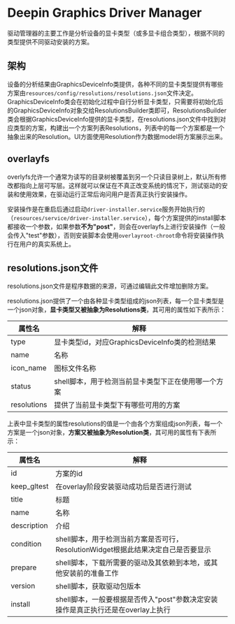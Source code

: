 # Deepin Graphics Driver Manager
驱动管理器的主要工作是分析设备的显卡类型（或多显卡组合类型），根据不同的类型提供不同驱动安装的方案。

## 架构
设备的分析结果由GraphicsDeviceInfo类提供，各种不同的显卡类型提供有哪些方案由`resources/config/resolutions/resolutions.json`文件决定。GraphicsDeviceInfo类会在初始化过程中自行分析显卡类型，只需要将初始化后的GraphicsDeviceInfo对象交给ResolutionsBuilder类即可，ResolutionsBuilder类会根据GraphicsDeviceInfo提供的显卡类型，在resolutions.json文件中找到对应类型的方案，构建出一个方案列表Resolutions，列表中的每一个方案都是一个抽象出来的Resolution。UI方面使用Resolution作为数据model将方案展示出来。

## overlayfs
overlyfs允许一个通常为读写的目录树被覆盖到另一个只读目录树上，默认所有修改都指向上层可写层。这样就可以保证在不真正改变系统的情况下，测试驱动的安装和使用效果，在驱动运行正常后询问用户是否真正执行安装操作。

安装操作是在重启后通过启动`driver-installer.service`服务开始执行的（`resources/service/driver-installer.service`），每个方案提供的install脚本都接收一个参数，如果参数**不为"post"**，则会在overlayfs上进行安装操作（一般会传入"test"参数），否则安装脚本会使用`overlayroot-chroot`命令将安装操作执行在用户的真实系统上。

## resolutions.json文件
resolutions.json文件是程序数据的来源，可通过编辑此文件增加删除方案。

resolutions.json提供了一个由各种显卡类型组成的json列表，每一个显卡类型是一个json对象，**显卡类型又被抽象为Resolutions类**，其可用的属性如下表所示：

|属性名		        |解释|
|----		        |----|
|type               |显卡类型id，对应GraphicsDeviceInfo类的检测结果|
|name               |名称|
|icon_name          |图标文件名称|
|status             |shell脚本，用于检测当前显卡类型下正在使用哪一个方案|
|resolutions        |提供了当前显卡类型下有哪些可用的方案|

上表中显卡类型的属性resolutions的值是一个由各个方案组成json列表，每一个方案是一个json对象，**方案又被抽象为Resolution类**，其可用的属性有下表所示：

|属性名		        |解释|
|----		        |----|
|id                 |方案的id|
|keep_gltest        |在overlay阶段安装驱动成功后是否进行测试|
|title              |标题|
|name               |名称|
|description        |介绍|
|condition          |shell脚本，用于检测当前方案是否可行，ResolutionWidget根据此结果决定自己是否要显示|
|prepare            |shell脚本，下载所需要的驱动及其依赖到本地，或其他安装前的准备工作|
|version            |shell脚本，获取驱动包版本|
|install            |shell脚本，一般要根据是否传入"post"参数决定安装操作是真正执行还是在overlay上执行|

